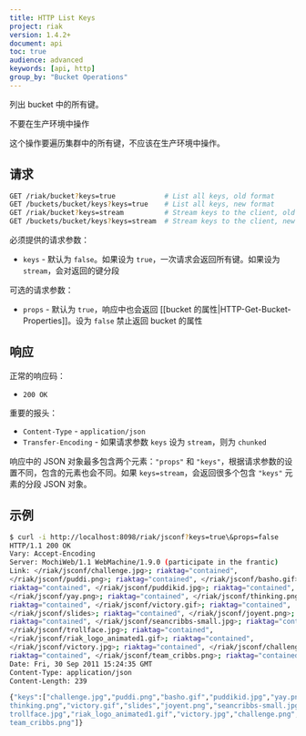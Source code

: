 ```yaml
---
title: HTTP List Keys
project: riak
version: 1.4.2+
document: api
toc: true
audience: advanced
keywords: [api, http]
group_by: "Bucket Operations"
---
```


列出 bucket 中的所有键。

<div class="note">
<div class="title">不要在生产环境中操作</div>

这个操作要遍历集群中的所有键，不应该在生产环境中操作。

</div>

## 请求

```bash
GET /riak/bucket?keys=true            # List all keys, old format
GET /buckets/bucket/keys?keys=true    # List all keys, new format
GET /riak/bucket?keys=stream          # Stream keys to the client, old format
GET /buckets/bucket/keys?keys=stream  # Stream keys to the client, new format
```

必须提供的请求参数：

* `keys` - 默认为 `false`。如果设为 `true`，一次请求会返回所有键。如果设为 `stream`，会对返回的键分段

可选的请求参数：

* `props` - 默认为 `true`，响应中也会返回 [[bucket 的属性|HTTP-Get-Bucket-Properties]]。设为 `false` 禁止返回 bucket 的属性

## 响应

正常的响应码：

* `200 OK`

重要的报头：

* `Content-Type` - `application/json`
* `Transfer-Encoding` - 如果请求参数 `keys` 设为 `stream`，则为 `chunked`

响应中的 JSON 对象最多包含两个元素：`"props"` 和 `"keys"`，根据请求参数的设置不同，包含的元素也会不同。如果 `keys=stream`，会返回很多个包含 `"keys"` 元素的分段 JSON 对象。

## 示例

```bash
$ curl -i http://localhost:8098/riak/jsconf?keys=true\&props=false
HTTP/1.1 200 OK
Vary: Accept-Encoding
Server: MochiWeb/1.1 WebMachine/1.9.0 (participate in the frantic)
Link: </riak/jsconf/challenge.jpg>; riaktag="contained",
</riak/jsconf/puddi.png>; riaktag="contained", </riak/jsconf/basho.gif>;
riaktag="contained", </riak/jsconf/puddikid.jpg>; riaktag="contained",
</riak/jsconf/yay.png>; riaktag="contained", </riak/jsconf/thinking.png>;
riaktag="contained", </riak/jsconf/victory.gif>; riaktag="contained",
</riak/jsconf/slides>; riaktag="contained", </riak/jsconf/joyent.png>;
riaktag="contained", </riak/jsconf/seancribbs-small.jpg>; riaktag="contained",
</riak/jsconf/trollface.jpg>; riaktag="contained",
</riak/jsconf/riak_logo_animated1.gif>; riaktag="contained",
</riak/jsconf/victory.jpg>; riaktag="contained", </riak/jsconf/challenge.png>;
riaktag="contained", </riak/jsconf/team_cribbs.png>; riaktag="contained"
Date: Fri, 30 Sep 2011 15:24:35 GMT
Content-Type: application/json
Content-Length: 239

{"keys":["challenge.jpg","puddi.png","basho.gif","puddikid.jpg","yay.png","
thinking.png","victory.gif","slides","joyent.png","seancribbs-small.jpg","
trollface.jpg","riak_logo_animated1.gif","victory.jpg","challenge.png","
team_cribbs.png"]}
```
